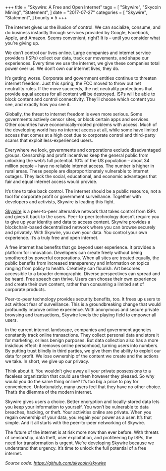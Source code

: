 +++
title = "Skywire: A Free and Open Internet"
tags = [
    "Skywire",
    "Skycoin Mining",
    "Statement",
]
date = "2017-07-27"
categories = [
    "Skywire",
    "Statement",
]
bounty = 5
+++

The internet gives us the illusion of control. We can socialize, consume, and
do business instantly through services provided by Google, Facebook, Apple,
and Amazon. Seems convenient, right? It is – until you consider what you’re
giving up.

We don’t control our lives online. Large companies and internet service
providers (ISPs) collect our data, track our movements, and shape our
experiences. Every time we use the internet, we give these companies total
power over us. We don’t own our internet lives, they do.

It’s getting worse. Corporate and government entities continue to threaten
internet freedom. Just this spring, the FCC moved to throw out net neutrality
rules. If the move succeeds, the net neutrality protections that provide equal
access for all content will be destroyed. ISPs will be able to block content
and control connectivity. They’ll choose which content you see, and exactly
how you see it.

Globally, the threat to internet freedom is even more serious. Some
governments actively censor sites, or block certain apps and services. Other
countries have economically-rooted problems with access. Much of the
developing world has no internet access at all, while some have limited access
that comes at a high cost due to corporate control and third-party scams that
exploit less-experienced users.

Everywhere we look, governments and corporations exclude disadvantaged groups.
Censorship and profit incentives keep the general public from unlocking the
web’s full potential. 10% of the US population – about 34 million people –
have no reliable internet access. The number is higher in rural areas. These
people are disproportionately vulnerable to internet outages. They lack the
social, educational, and economic advantages that fair and equal internet
access would provide.

It’s time to take back control. The internet should be a public resource, not
a tool for corporate profit or government surveillance. Together with
developers and activists, Skywire is leading this fight.

[Skywire](https://github.com/skycoin/skywire) is a peer-to-peer alternative
network that takes control from ISPs and gives it back to the users.
Peer-to-peer technology doesn’t require you to give up your identity and data
to access content. Skywire provides a blockchain-based decentralized network
where you can browse securely and privately. With Skywire, you own your data.
You control your own experience. It’s a truly free and open internet.

A free internet has benefits that go beyond user experience. It provides a
platform for innovation. Developers can create freely without being smothered
by powerful corporations. When all sites are treated equally, the public
benefits from increased transparency and information on topics ranging from
policy to health. Creativity can flourish. Art becomes accessible to a broader
demographic. Diverse perspectives can spread and be heard. Free speech can
thrive. Users can choose their own experience and create their own content,
rather than consuming a limited set of corporate products.

Peer-to-peer technology provides security benefits, too. It frees up users to
act without fear of surveillance. This is a groundbreaking change that would
profoundly improve online experience. With anonymous and secure private
browsing and transactions, Skywire levels the playing field to empower all
users.

In the current internet landscape, companies and government agencies
constantly track online transactions. They collect personal data and store it
for marketing, or less benign purposes. But data collection also has a more
insidious effect: it removes online personhood, turning users into numbers. By
putting trust blindly in third parties, we give them the ability to exploit
our data for profit. We lose ownership of the content we create and the
actions we take. In short, we give up our privacy.

Think about it. You wouldn’t give away all your private possessions to a
faceless organization that could use them however they pleased. So why would
you do the same thing online? It’s too big a price to pay for convenience.
Unfortunately, many users feel that they have no other choice. That’s the
dilemma of the modern internet.

Skywire gives users a choice. Better encryption and locally-stored data lets
you keep your information to yourself. You won’t be vulnerable to data
breaches, hacking, or theft. Your activities online are private. When you
regain ownership of your data, you regain your power as a user. It’s that
simple. And it all starts with the peer-to-peer networking of Skywire.

The future of the internet is at risk more now than ever before. With threats
of censorship, data theft, user exploitation, and profiteering by ISPs, the
need for transformation is urgent. We’re developing Skywire because we
understand that urgency. It’s time to unlock the full potential of a free
internet.

*Source code: https://github.com/skycoin/skywire*
